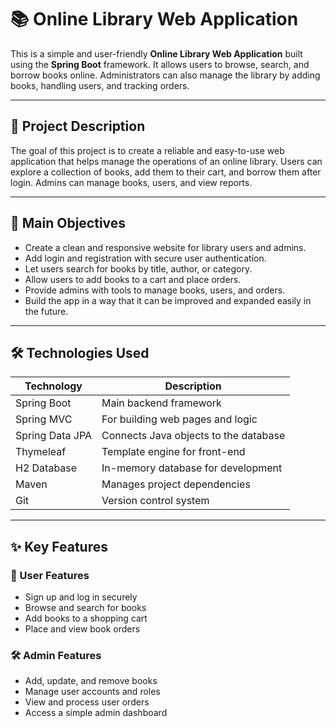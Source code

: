 # 📚 Online Library Web Application

This is a simple and user-friendly **Online Library Web Application** built using the **Spring Boot** framework. It allows users to browse, search, and borrow books online. Administrators can also manage the library by adding books, handling users, and tracking orders.

---

## 🌟 Project Description

The goal of this project is to create a reliable and easy-to-use web application that helps manage the operations of an online library. Users can explore a collection of books, add them to their cart, and borrow them after login. Admins can manage books, users, and view reports.

---

## 🎯 Main Objectives

- Create a clean and responsive website for library users and admins.
- Add login and registration with secure user authentication.
- Let users search for books by title, author, or category.
- Allow users to add books to a cart and place orders.
- Provide admins with tools to manage books, users, and orders.
- Build the app in a way that it can be improved and expanded easily in the future.

---

## 🛠️ Technologies Used

| Technology       | Description                        |
|------------------|------------------------------------|
| Spring Boot      | Main backend framework             |
| Spring MVC       | For building web pages and logic   |
| Spring Data JPA  | Connects Java objects to the database |
| Thymeleaf        | Template engine for front-end      |
| H2 Database      | In-memory database for development |
| Maven            | Manages project dependencies       |
| Git              | Version control system             |

---

## ✨ Key Features

### 👤 User Features
- Sign up and log in securely
- Browse and search for books
- Add books to a shopping cart
- Place and view book orders

### 🛠️ Admin Features
- Add, update, and remove books
- Manage user accounts and roles
- View and process user orders
- Access a simple admin dashboard

